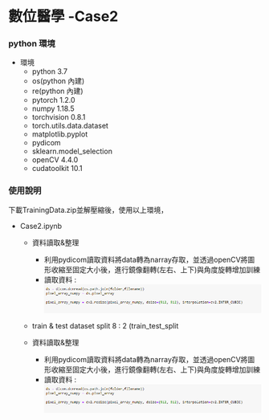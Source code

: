 # 數位醫學 -Case2
### python 環境 
* 環境
    * python                    3.7
    * os(python 內建)
    * re(python 內建)
    * pytorch                   1.2.0 
    * numpy                     1.18.5
    * torchvision               0.8.1
    * torch.utils.data.dataset              
    * matplotlib.pyplot
    * pydicom                   
    * sklearn.model_selection   
    * openCV                    4.4.0
    * cudatoolkit               10.1
    
    
### 使用說明 


下載TrainingData.zip並解壓縮後，使用以上環境，
* Case2.ipynb
    * 資料讀取&整理
        * 利用pydicom讀取資料將data轉為narray存取，並透過openCV將圖形收縮至固定大小後，進行鏡像翻轉(左右、上下)與角度旋轉增加訓練
        * 讀取資料 : 
![image](https://github.com/SaltedFishXD/Digital-MED-case2/blob/main/loadFile.png)
    * train & test dataset split 8 : 2 (train_test_split
    
    
    * 資料讀取&整理
        * 利用pydicom讀取資料將data轉為narray存取，並透過openCV將圖形收縮至固定大小後，進行鏡像翻轉(左右、上下)與角度旋轉增加訓練
        * 讀取資料 : 
![image](https://github.com/SaltedFishXD/Digital-MED-case2/blob/main/loadFile.png)

